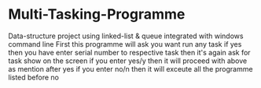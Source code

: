 # Multi-Tasking-Programme
Data-structure project using linked-list &amp; queue integrated with windows command line
First this programme will ask you want run any task
if yes then 
you have enter serial number to respective task
then it's again ask for task show on the screen
if you enter yes/y then it will proceed with above as mention after yes
if you enter no/n then it will exceute all the programme listed before no 
